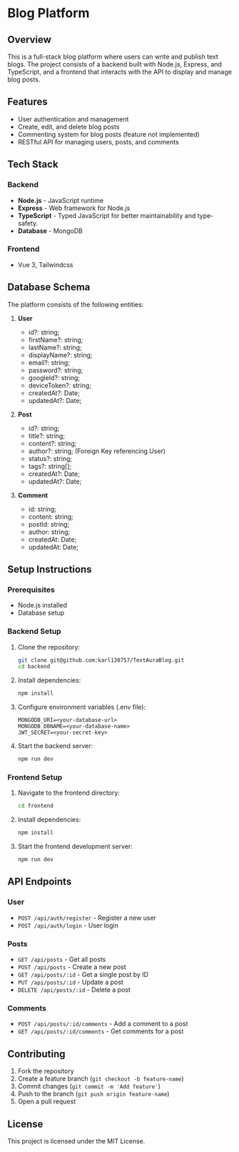 # Blog Platform

## Overview
This is a full-stack blog platform where users can write and publish text blogs. The project consists of a backend built with Node.js, Express, and TypeScript, and a frontend that interacts with the API to display and manage blog posts.

## Features
- User authentication and management
- Create, edit, and delete blog posts
- Commenting system for blog posts (feature not implemented)
- RESTful API for managing users, posts, and comments

## Tech Stack
### Backend
- **Node.js** - JavaScript runtime
- **Express** - Web framework for Node.js
- **TypeScript** - Typed JavaScript for better maintainability and type-safety.
- **Database** - MongoDB

### Frontend
- Vue 3, Tailwindcss

## Database Schema
The platform consists of the following entities:

1. **User**
    - id?: string;
	- firstName?: string;
	- lastName?: string;
	- displayName?: string;
	- email?: string;
	- password?: string;
	- googleId?: string;
	- deviceToken?: string;
	- createdAt?: Date;
	- updatedAt?: Date;

2. **Post**
    - id?: string;
	- title?: string;
	- content?: string;
	- author?: string; (Foreign Key referencing User)
	- status?: string;
	- tags?: string[];
	- createdAt?: Date;
	- updatedAt?: Date;

3. **Comment**
    - id: string;
	- content: string;
	- postId: string;
	- author: string;
	- createdAt: Date;
	- updatedAt: Date;

## Setup Instructions
### Prerequisites
- Node.js installed
- Database setup

### Backend Setup
1. Clone the repository:
   ```sh
   git clone git@github.com:karl130757/TextAuraBlog.git
   cd backend
   ```
2. Install dependencies:
   ```sh
   npm install
   ```
3. Configure environment variables (.env file):
   ```env
   MONGODB_URI=<your-database-url>
   MONGODB_DBNAME=<your-database-name>
   JWT_SECRET=<your-secret-key>
   ```

4. Start the backend server:
   ```sh
   npm run dev
   ```

### Frontend Setup
1. Navigate to the frontend directory:
   ```sh
   cd frontend
   ```
2. Install dependencies:
   ```sh
   npm install
   ```
3. Start the frontend development server:
   ```sh
   npm run dev
   ```

## API Endpoints
### User
- `POST /api/auth/register` - Register a new user
- `POST /api/auth/login` - User login

### Posts
- `GET /api/posts` - Get all posts
- `POST /api/posts` - Create a new post
- `GET /api/posts/:id` - Get a single post by ID
- `PUT /api/posts/:id` - Update a post
- `DELETE /api/posts/:id` - Delete a post

### Comments
- `POST /api/posts/:id/comments` - Add a comment to a post
- `GET /api/posts/:id/comments` - Get comments for a post

## Contributing
1. Fork the repository
2. Create a feature branch (`git checkout -b feature-name`)
3. Commit changes (`git commit -m 'Add feature'`)
4. Push to the branch (`git push origin feature-name`)
5. Open a pull request

## License
This project is licensed under the MIT License.

